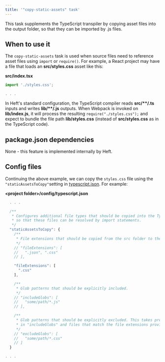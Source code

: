```yaml
---
title: '"copy-static-assets" task'
---
```


This task supplements the TypeScript transpiler by copying asset files into the output folder, so that they can be imported by .js files.

## When to use it

The `copy-static-assets` task is used when source files need to reference asset files using `import` or `require()`. For example, a React project may have a file that loads an **src/styles.css** asset like this:

**src/index.tsx**

```ts
import './styles.css';

. . .
```

In Heft's standard configuration, the TypeScript compiler reads **src/\*\*/.ts** inputs and writes **lib/\*\*/.js** outputs. When Webpack is invoked on **lib/index.js**, it will process the resulting `require("./styles.css");` and expect to bundle the file path **lib/styles.css** (instead of **src/styles.css** as in the TypeScript code).

## package.json dependencies

None - this feature is implemented internally by Heft.

## Config files

Continuing the above example, we can copy the `styles.css` file using the `"staticAssetsToCopy"`setting in [typescript.json](../configs/typescript_json.md). For example:

**&lt;project folder&gt;/config/typescript.json**

```js
  . . .

  /**
   * Configures additional file types that should be copied into the TypeScript compiler's emit folders, for example
   * so that these files can be resolved by import statements.
   */
  "staticAssetsToCopy": {
    /**
     * File extensions that should be copied from the src folder to the destination folder(s).
     */
    // "fileExtensions": [
    //   ".json", ".css"
    // ],

    "fileExtensions": [
      ".css"
    ],

    /**
     * Glob patterns that should be explicitly included.
     */
    // "includeGlobs": [
    //   "some/path/*.js"
    // ],

    /**
     * Glob patterns that should be explicitly excluded. This takes precedence over globs listed
     * in "includeGlobs" and files that match the file extensions provided in "fileExtensions".
     */
    // "excludeGlobs": [
    //   "some/path/*.css"
    // ]
  }

. . .
```

